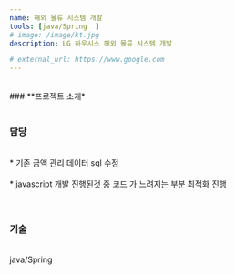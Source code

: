 ```yaml
---
name: 해외 물류 시스템 개발
tools: [java/Spring  ]
# image: /image/kt.jpg
description: LG 하우시스 해외 물류 시스템 개발

# external_url: https://www.google.com
---
```


<br>
### **프로젝트 소개*

<br>
<br>

### 담당
<br>
* 기존 금액 관리 데이터 sql 수정 <br><br>
* javascript 개발 진행된것 중 코드 가 느려지는  부분 최적화 진행<br>



<br>
<br>

### 기술
<br>
java/Spring 
<br>
<br>

